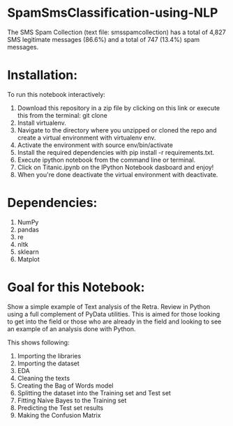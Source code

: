 # SpamSmsClassification-using-NLP
The SMS Spam Collection (text file: smsspamcollection) has a total of 4,827 SMS legitimate messages (86.6%) and a total of 747 (13.4%) spam messages.

# Installation:
To run this notebook interactively:

1. Download this repository in a zip file by clicking on this link or execute this from the terminal: git clone
2. Install virtualenv.
3. Navigate to the directory where you unzipped or cloned the repo and create a virtual environment with virtualenv env.
4. Activate the environment with source env/bin/activate
5. Install the required dependencies with pip install -r requirements.txt.
6. Execute ipython notebook from the command line or terminal.
7. Click on Titanic.ipynb on the IPython Notebook dasboard and enjoy!
8. When you're done deactivate the virtual environment with deactivate.

# Dependencies:

1. NumPy
2. pandas
4. re
5. nltk
6. sklearn
7. Matplot

# Goal for this Notebook:

Show a simple example of Text analysis of the Retra. Review in Python using a full complement of PyData utilities. This is aimed for those looking to get into the field or those who are already in the field and looking to see an example of an analysis done with Python.

This shows following:

1. Importing the libraries
2. Importing the dataset
3. EDA
4. Cleaning the texts
5. Creating the Bag of Words model
6. Splitting the dataset into the Training set and Test set
7. Fitting Naive Bayes to the Training set
8. Predicting the Test set results
9. Making the Confusion Matrix
